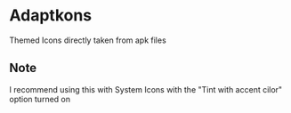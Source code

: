 # Adaptkons
Themed Icons directly taken from apk files
## Note
I recommend using this with System Icons with the "Tint with accent cilor" option turned on
